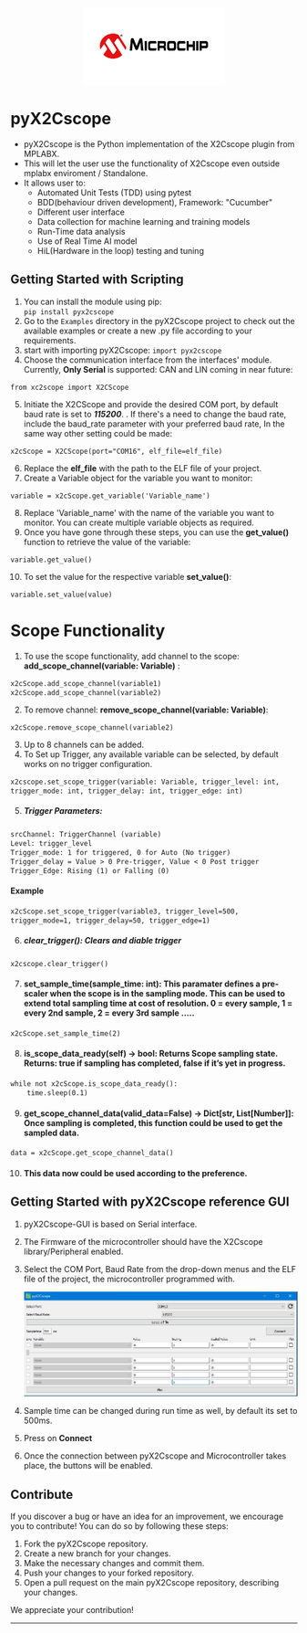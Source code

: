 <p align="center">
  <img src="https://raw.githubusercontent.com/X2Cscope/pyx2cscope/develop/pyx2cscope/gui/img/microchip-technology-logo.png?token=GHSAT0AAAAAACGXT7TPLZREQNFPHPTGHAVEZHIPUNQ" alt="pyX2Cscope Logo" width="250">
</p>

# pyX2Cscope
- pyX2Cscope is the Python implementation of the X2Cscope plugin from MPLABX.
- This will let the user use the functionality of X2Cscope even outside mplabx enviroment / Standalone.
- It allows user to:
  - Automated Unit Tests (TDD) using pytest
  - BDD(behaviour driven development), Framework: "Cucumber"
  - Different user interface
  - Data collection for machine learning and training models
  - Run-Time data analysis
  - Use of Real Time AI model
  - HiL(Hardware in the loop) testing and tuning

## Getting Started with Scripting

1. You can install the module using pip: <br>`pip install pyx2cscope`
2. Go to the `Examples` directory in the pyX2Cscope project to check out the available examples or create a new .py file according to your requirements.
3. start with importing pyX2Cscope:  `import pyx2cscope`
4. Choose the communication interface from the interfaces' module. Currently, **Only Serial** is supported: CAN and LIN coming in near future: <br> 
```
from xc2scope import X2CScope
``` 
5. Initiate the X2CScope and provide the desired COM port, by default baud rate is set to **_115200_**. . If there's a need to change the baud rate, include the baud_rate parameter with your preferred baud rate, In the same way other setting could be made:
```
x2cScope = X2CScope(port="COM16", elf_file=elf_file)
```  
6. Replace the **elf_file** with the path to the ELF file of your project.
7. Create a Variable object for the variable you want to monitor:
```
variable = x2cScope.get_variable('Variable_name')
```
8. Replace 'Variable_name' with the name of the variable you want to monitor. You can create multiple variable objects as required. 
9. Once you have gone through these steps, you can use the **get_value()** function to retrieve the value of the variable:
``` 
variable.get_value() 
```
10. To set the value for the respective variable **set_value()**:
```
variable.set_value(value)
```
# Scope Functionality
1. To use the scope functionality, add channel to the scope: **add_scope_channel(variable: Variable)** : 
```
x2cScope.add_scope_channel(variable1)
x2cScope.add_scope_channel(variable2)
```
2. To remove channel: **remove_scope_channel(variable: Variable)**:
```
x2cScope.remove_scope_channel(variable2)
```
3. Up to 8 channels can be added. 
4. To Set up Trigger, any available variable can be selected, by default works on no trigger configuration.
```
x2cscope.set_scope_trigger(variable: Variable, trigger_level: int, trigger_mode: int, trigger_delay: int, trigger_edge: int)
```
5. ##### Trigger Parameters:
```
srcChannel: TriggerChannel (variable)
Level: trigger_level
Trigger_mode: 1 for triggered, 0 for Auto (No trigger)
Trigger_delay = Value > 0 Pre-trigger, Value < 0 Post trigger
Trigger_Edge: Rising (1) or Falling (0)
```
#### Example
```
x2cScope.set_scope_trigger(variable3, trigger_level=500, trigger_mode=1, trigger_delay=50, trigger_edge=1)
```

6. ##### **clear_trigger()**: Clears and diable trigger
```
x2cscope.clear_trigger()
```
7. #### **set_sample_time(sample_time: int)**: This paramater defines a pre-scaler when the scope is in the sampling mode. This can be used to extend total sampling time at cost of resolution. 0 = every sample, 1 = every 2nd sample, 2 = every 3rd sample .....
```
x2cScope.set_sample_time(2)
```
8. #### is_scope_data_ready(self) -> bool: Returns Scope sampling state. Returns: true if sampling has completed, false if it’s yet in progress.  
```
while not x2cScope.is_scope_data_ready():
    time.sleep(0.1)
```
9. #### get_scope_channel_data(valid_data=False) -> Dict[str, List[Number]]: Once sampling is completed, this function could be used to get the sampled data.
```
data = x2cScope.get_scope_channel_data()
```
10. #### This data now could be used according to the preference. 

## Getting Started with pyX2Cscope reference GUI

1. pyX2Cscope-GUI is based on Serial interface.
2. The Firmware of the microcontroller should have the X2Cscope library/Peripheral enabled.
2. Select the COM Port, Baud Rate from the drop-down menus and the ELF file of the project, the microcontroller programmed with. <br>

    ![COM-port](https://raw.githubusercontent.com/X2Cscope/pyx2cscope/develop/pyx2cscope/gui/img/Setting.jpg?token=GHSAT0AAAAAACGXT7TO3SXCYEGFM35GEU52ZHIPW5Q)
3. Sample time can be changed during run time as well, by default its set to 500ms.
4. Press on **Connect**
5. Once the connection between pyX2Cscope and Microcontroller takes place, the buttons will be enabled.


## Contribute
If you discover a bug or have an idea for an improvement, we encourage you to contribute! You can do so by following these steps:

1. Fork the pyX2Cscope repository.
2. Create a new branch for your changes.
3. Make the necessary changes and commit them. 
4. Push your changes to your forked repository. 
5. Open a pull request on the main pyX2Cscope repository, describing your changes.

We appreciate your contribution!



-------------------------------------------------------------------



